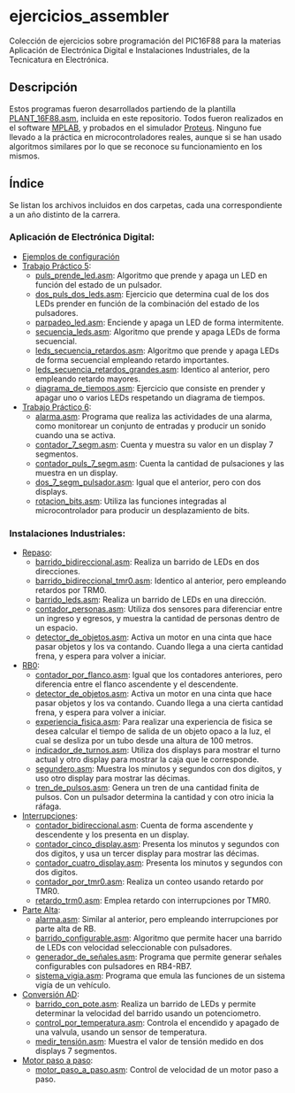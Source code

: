 # ejercicios_assembler

Colección de ejercicios sobre programación del PIC16F88 para la materias Aplicación de Electrónica Digital e Instalaciones Industriales,
de la Tecnicatura en Electrónica.

## Descripción

Estos programas fueron desarrollados partiendo de la plantilla [PLANT_16F88.asm](https://github.com/JoelErmantraut1/ejercicios_assembler/blob/main/PLANT_16F88.asm), incluida en este
repositorio. Todos fueron realizados en el software [MPLAB](https://www.microchip.com/en-us/development-tools-tools-and-software/mplab-x-ide),
y probados en el simulador [Proteus](https://www.labcenter.com/).
Ninguno fue llevado a la práctica en microcontroladores reales, aunque si se han usado algoritmos 
similares por lo que se reconoce su funcionamiento en los mismos.

## Índice

Se listan los archivos incluidos en dos carpetas, cada una correspondiente a un año distinto de la carrera.

### Aplicación de Electrónica Digital:
- [Ejemplos de configuración](https://github.com/JoelErmantraut1/ejercicios_assembler/tree/main/aplicacion_de_electronica_digital/configuraciones)
- [Trabajo Práctico 5](https://github.com/JoelErmantraut1/ejercicios_assembler/tree/main/aplicacion_de_electronica_digital/tp_5):
    - [puls_prende_led.asm](https://github.com/JoelErmantraut1/ejercicios_assembler/blob/main/aplicacion_de_electronica_digital/tp_5/puls_prende_led.asm):
    Algoritmo que prende y apaga un LED en función del estado de un pulsador.
    - [dos_puls_dos_leds.asm](https://github.com/JoelErmantraut1/ejercicios_assembler/blob/main/aplicacion_de_electronica_digital/tp_5/dos_puls_dos_leds.asm):
    Ejercicio que determina cual de los dos LEDs prender en función de la combinación del estado de los pulsadores.
    - [parpadeo_led.asm](https://github.com/JoelErmantraut1/ejercicios_assembler/blob/main/aplicacion_de_electronica_digital/tp_5/parpadeo_led.asm):
    Enciende y apaga un LED de forma intermitente.
    - [secuencia_leds.asm](https://github.com/JoelErmantraut1/ejercicios_assembler/blob/main/aplicacion_de_electronica_digital/tp_5/puls_prende_led.asm):
    Algoritmo que prende y apaga LEDs de forma secuencial.
    - [leds_secuencia_retardos.asm](https://github.com/JoelErmantraut1/ejercicios_assembler/blob/main/aplicacion_de_electronica_digital/tp_5/leds_secuencia_retardos.asm):
    Algoritmo que prende y apaga LEDs de forma secuencial empleando retardo importantes.
    - [leds_secuencia_retardos_grandes.asm](https://github.com/JoelErmantraut1/ejercicios_assembler/blob/main/aplicacion_de_electronica_digital/tp_5/leds_secuencia_retardos_grandes.asm):
    Identico al anterior, pero empleando retardo mayores.
    - [diagrama_de_tiempos.asm](https://github.com/JoelErmantraut1/ejercicios_assembler/blob/main/aplicacion_de_electronica_digital/tp_5/diagrama_de_tiempos.asm):
    Ejercicio que consiste en prender y apagar uno o varios LEDs respetando un diagrama de tiempos.
- [Trabajo Práctico 6](https://github.com/JoelErmantraut1/ejercicios_assembler/tree/main/aplicacion_de_electronica_digital/tp_6):
    - [alarma.asm](https://github.com/JoelErmantraut1/ejercicios_assembler/blob/main/aplicacion_de_electronica_digital/tp_6/alarma.asm):
    Programa que realiza las actividades de una alarma, como monitorear un conjunto de entradas y producir un sonido cuando una se activa.
    - [contador_7_segm.asm](https://github.com/JoelErmantraut1/ejercicios_assembler/blob/main/aplicacion_de_electronica_digital/tp_6/contador_7_segm.asm):
    Cuenta y muestra su valor en un display 7 segmentos.
    - [contador_puls_7_segm.asm](https://github.com/JoelErmantraut1/ejercicios_assembler/blob/main/aplicacion_de_electronica_digital/tp_6/contador_puls_7_segm.asm):
    Cuenta la cantidad de pulsaciones y las muestra en un display.
    - [dos_7_segm_pulsador.asm](https://github.com/JoelErmantraut1/ejercicios_assembler/blob/main/aplicacion_de_electronica_digital/tp_6/dos_7_segm_pulsador.asm):
    Igual que el anterior, pero con dos displays.
    - [rotacion_bits.asm](https://github.com/JoelErmantraut1/ejercicios_assembler/blob/main/aplicacion_de_electronica_digital/tp_6/rotacion_bits.asm):
    Utiliza las funciones integradas al microcontrolador para producir un desplazamiento de bits.

### Instalaciones Industriales:
- [Repaso](https://github.com/JoelErmantraut1/ejercicios_assembler/tree/main/instalaciones_industriales/repaso):
    - [barrido_bidireccional.asm](https://github.com/JoelErmantraut1/ejercicios_assembler/blob/main/instalaciones_industriales/repaso/barrido_bidireccional.asm):
    Realiza un barrido de LEDs en dos direcciones.
    - [barrido_bidireccional_tmr0.asm](https://github.com/JoelErmantraut1/ejercicios_assembler/blob/main/instalaciones_industriales/repaso/barrido_bidireccional_tmr0.asm):
    Identico al anterior, pero empleando retardos por TRM0.
    - [barrido_leds.asm](https://github.com/JoelErmantraut1/ejercicios_assembler/blob/main/instalaciones_industriales/repaso/barrido_leds.asm):
    Realiza un barrido de LEDs en una dirección.
    - [contador_personas.asm](https://github.com/JoelErmantraut1/ejercicios_assembler/blob/main/instalaciones_industriales/repaso/contador_personas.asm):
    Utiliza dos sensores para diferenciar entre un ingreso y egresos, y muestra la cantidad de personas dentro de un espacio.
    - [detector_de_objetos.asm](https://github.com/JoelErmantraut1/ejercicios_assembler/blob/main/instalaciones_industriales/repaso/detector_de_objetos.asm):
    Activa un motor en una cinta que hace pasar objetos y los va contando. Cuando llega a una cierta cantidad frena, y espera para volver a iniciar.
- [RB0](https://github.com/JoelErmantraut1/ejercicios_assembler/tree/main/instalaciones_industriales/RB0):
    - [contador_por_flanco.asm](https://github.com/JoelErmantraut1/ejercicios_assembler/blob/main/instalaciones_industriales/RB0/contador_por_flanco.asm):
    Igual que los contadores anteriores, pero diferencia entre el flanco ascendente y el descendente.
    - [detector_de_objetos.asm](https://github.com/JoelErmantraut1/ejercicios_assembler/blob/main/instalaciones_industriales/RB0/detector_de_objetos.asm):
    Activa un motor en una cinta que hace pasar objetos y los va contando. Cuando llega a una cierta cantidad frena, y espera para volver a iniciar.
    - [experiencia_fisica.asm](https://github.com/JoelErmantraut1/ejercicios_assembler/blob/main/instalaciones_industriales/RB0/experiencia_fisica.asm):
    Para realizar una experiencia de fisica se desea calcular el tiempo de salida de un objeto opaco a la luz, el cual se desliza por un tubo desde una altura de 100 metros.
    - [indicador_de_turnos.asm](https://github.com/JoelErmantraut1/ejercicios_assembler/blob/main/instalaciones_industriales/RB0/indicador_de_turnos.asm):
    Utiliza dos displays para mostrar el turno actual y otro display para mostrar la caja que le corresponde.
    - [segundero.asm](https://github.com/JoelErmantraut1/ejercicios_assembler/blob/main/instalaciones_industriales/RB0/segundero.asm):
    Muestra los minutos y segundos con dos digitos, y uso otro display para mostrar las décimas.
    - [tren_de_pulsos.asm](https://github.com/JoelErmantraut1/ejercicios_assembler/blob/main/instalaciones_industriales/RB0/tren_de_pulsos.asm):
    Genera un tren de una cantidad finita de pulsos. Con un pulsador determina la cantidad y con otro inicia la ráfaga.
- [Interrupciones](https://github.com/JoelErmantraut1/ejercicios_assembler/tree/main/instalaciones_industriales/interrupciones):
    - [contador_bidireccional.asm](https://github.com/JoelErmantraut1/ejercicios_assembler/blob/main/instalaciones_industriales/interrupciones/contador_bidireccional.asm):
    Cuenta de forma ascendente y descendente y los presenta en un display.
    - [contador_cinco_display.asm](https://github.com/JoelErmantraut1/ejercicios_assembler/blob/main/instalaciones_industriales/interrupciones/contador_cinco_display.asm):
    Presenta los minutos y segundos con dos digitos, y usa un tercer display para mostrar las décimas.
    - [contador_cuatro_display.asm](https://github.com/JoelErmantraut1/ejercicios_assembler/blob/main/instalaciones_industriales/interrupciones/contador_cuatro_display.asm):
    Presenta los minutos y segundos con dos digitos.
    - [contador_por_tmr0.asm](https://github.com/JoelErmantraut1/ejercicios_assembler/blob/main/instalaciones_industriales/interrupciones/contador_por_tmr0.asm):
    Realiza un conteo usando retardo por TMR0.
    - [retardo_trm0.asm](https://github.com/JoelErmantraut1/ejercicios_assembler/blob/main/instalaciones_industriales/interrupciones/retardo_tmr0.asm):
    Emplea retardo con interrupciones por TMR0.
- [Parte Alta](https://github.com/JoelErmantraut1/ejercicios_assembler/tree/main/instalaciones_industriales/parte_alta):
    - [alarma.asm](https://github.com/JoelErmantraut1/ejercicios_assembler/blob/main/instalaciones_industriales/parte_alta/alarma.asm):
    Similar al anterior, pero empleando interrupciones por parte alta de RB.
    - [barrido_configurable.asm](https://github.com/JoelErmantraut1/ejercicios_assembler/blob/main/instalaciones_industriales/parte_alta/barrido_configurable.asm):
    Algoritmo que permite hacer una barrido de LEDs con velocidad seleccionable con pulsadores.
    - [generador_de_señales.asm](https://github.com/JoelErmantraut1/ejercicios_assembler/blob/main/instalaciones_industriales/parte_alta/generador_de_se%C3%B1ales.asml):
    Programa que permite generar señales configurables con pulsadores en RB4-RB7.
    - [sistema_vigia.asm](https://github.com/JoelErmantraut1/ejercicios_assembler/blob/main/instalaciones_industriales/parte_alta/sistema_vigia.asm):
    Programa que emula las funciones de un sistema vigía de un vehículo.
- [Conversión AD](https://github.com/JoelErmantraut1/ejercicios_assembler/tree/main/instalaciones_industriales/conversion_AD):
    - [barrido_con_pote.asm](https://github.com/JoelErmantraut1/ejercicios_assembler/blob/main/instalaciones_industriales/conversion_AD/barrido_con_pote.asm):
    Realiza un barrido de LEDs y permite determinar la velocidad del barrido usando un potenciometro.
    - [control_por_temperatura.asm](https://github.com/JoelErmantraut1/ejercicios_assembler/blob/main/instalaciones_industriales/conversion_AD/control_por_temperatura.asm):
    Controla el encendido y apagado de una valvula, usando un sensor de temperatura.
    - [medir_tensión.asm](https://github.com/JoelErmantraut1/ejercicios_assembler/blob/main/instalaciones_industriales/conversion_AD/medir_tension.asm):
    Muestra el valor de tensión medido en dos displays 7 segmentos.
- [Motor paso a paso](https://github.com/JoelErmantraut1/ejercicios_assembler/tree/main/instalaciones_industriales/motor_paso_a_paso):
    - [motor_paso_a_paso.asm](https://github.com/JoelErmantraut1/ejercicios_assembler/blob/main/instalaciones_industriales/motor_paso_a_paso/motor_paso_a_paso.asm):
    Control de velocidad de un motor paso a paso.
